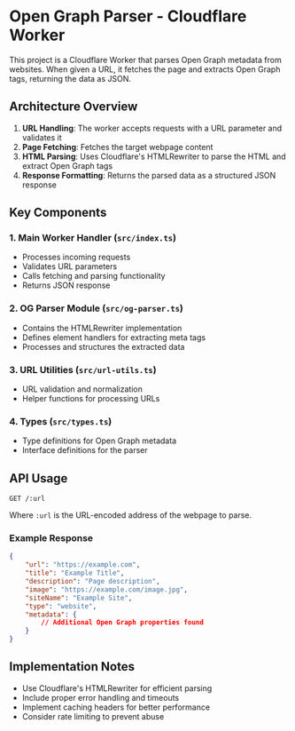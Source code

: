 # Open Graph Parser - Cloudflare Worker

This project is a Cloudflare Worker that parses Open Graph metadata from websites. When given a URL, it fetches the page and extracts Open Graph tags, returning the data as JSON.

## Architecture Overview

1. **URL Handling**: The worker accepts requests with a URL parameter and validates it
2. **Page Fetching**: Fetches the target webpage content
3. **HTML Parsing**: Uses Cloudflare's HTMLRewriter to parse the HTML and extract Open Graph tags
4. **Response Formatting**: Returns the parsed data as a structured JSON response

## Key Components

### 1. Main Worker Handler (`src/index.ts`)

- Processes incoming requests
- Validates URL parameters
- Calls fetching and parsing functionality
- Returns JSON response

### 2. OG Parser Module (`src/og-parser.ts`)

- Contains the HTMLRewriter implementation
- Defines element handlers for extracting meta tags
- Processes and structures the extracted data

### 3. URL Utilities (`src/url-utils.ts`)

- URL validation and normalization
- Helper functions for processing URLs

### 4. Types (`src/types.ts`)

- Type definitions for Open Graph metadata
- Interface definitions for the parser

## API Usage

```
GET /:url
```

Where `:url` is the URL-encoded address of the webpage to parse.

### Example Response

```json
{
	"url": "https://example.com",
	"title": "Example Title",
	"description": "Page description",
	"image": "https://example.com/image.jpg",
	"siteName": "Example Site",
	"type": "website",
	"metadata": {
		// Additional Open Graph properties found
	}
}
```

## Implementation Notes

- Use Cloudflare's HTMLRewriter for efficient parsing
- Include proper error handling and timeouts
- Implement caching headers for better performance
- Consider rate limiting to prevent abuse
